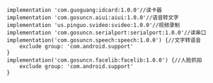     implementation 'com.guoguang:idcard:1.0.0'//读卡器
    implementation 'com.gosuncn.aiui:aiui:1.0.0'//语音转文字
    implementation 'us.pinguo.svideo:svideo:1.0.0'//视频录制
    implementation 'com.gosuncn.serialport:serialport:1.0.0'//读串口
    implementation('com.gosuncn.speech:speech:1.0.0') {//文字转语音
        exclude group: 'com.android.support'
    }
    implementation('com.gosuncn.facelib:facelib:1.0.0') {//人脸抓拍
        exclude group: 'com.android.support'
    }
